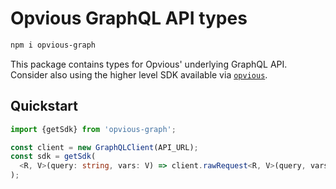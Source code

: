 # Opvious GraphQL API types

```sh
npm i opvious-graph
```

This package contains types for Opvious' underlying GraphQL API. Consider also
using the higher level SDK available via
[`opvious`](https://www.npmjs.com/package/opvious).

## Quickstart

```ts
import {getSdk} from 'opvious-graph';

const client = new GraphQLClient(API_URL);
const sdk = getSdk(
  <R, V>(query: string, vars: V) => client.rawRequest<R, V>(query, vars)
);
```
